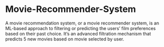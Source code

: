 # Movie-Recommender-System
  A movie recommendation system, or a movie recommender system, is an ML-based approach to filtering or predicting the users’ film preferences based on their past choice. It’s an advanced filtration mechanism that predicts 5 new movies based on movie selected by user.
